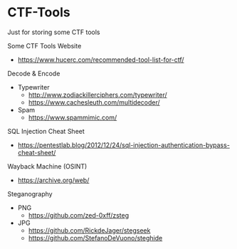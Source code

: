 # CTF-Tools
Just for storing some CTF tools

Some CTF Tools Website
- https://www.hucerc.com/recommended-tool-list-for-ctf/

Decode & Encode
- Typewriter
  - http://www.zodiackillerciphers.com/typewriter/
  - https://www.cachesleuth.com/multidecoder/
- Spam
  -  https://www.spammimic.com/

SQL Injection Cheat Sheet
- https://pentestlab.blog/2012/12/24/sql-injection-authentication-bypass-cheat-sheet/

Wayback Machine (OSINT)
- https://archive.org/web/

Steganography 
- PNG 
  - https://github.com/zed-0xff/zsteg
- JPG 
  - https://github.com/RickdeJager/stegseek
  - https://github.com/StefanoDeVuono/steghide


